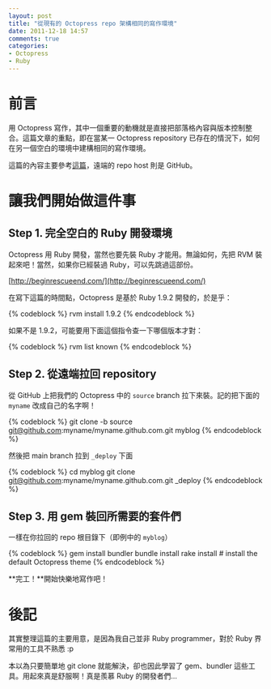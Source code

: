 ```yaml
---
layout: post
title: "從現有的 Octopress repo 架構相同的寫作環境"
date: 2011-12-18 14:57
comments: true
categories:
- Octopress
- Ruby
---
```

# 前言 #

用 Octopress 寫作，其中一個重要的動機就是直接把部落格內容與版本控制整合。這篇文章的重點，即在當某一 Octopress repository 已存在的情況下，如何在另一個空白的環境中建構相同的寫作環境。

這篇的內容主要參考[這篇](http://huanggang.me/archives/667)，遠端的 repo host 則是 GitHub。

# 讓我們開始做這件事 #

## Step 1. 完全空白的 Ruby 開發環境 ##

Octopress 用 Ruby 開發，當然也要先裝 Ruby 才能用。無論如何，先把 RVM 裝起來吧！當然，如果你已經裝過 Ruby，可以先跳過這部份。

[http://beginrescueend.com/](http://beginrescueend.com/)

在寫下這篇的時間點，Octopress 是基於 Ruby 1.9.2 開發的，於是乎：

{% codeblock %}
rvm install 1.9.2
{% endcodeblock %}

如果不是 1.9.2，可能要用下面這個指令查一下哪個版本才對：

{% codeblock %}
rvm list known
{% endcodeblock %}

## Step 2. 從遠端拉回 repository ##

從 GitHub 上把我們的 Octopress 中的 ``source`` branch 拉下來裝。記的把下面的 ``myname`` 改成自己的名字啊！

{% codeblock %}
git clone -b source git@github.com:myname/myname.github.com.git myblog
{% endcodeblock %}

然後把 main branch 拉到 ``_deploy`` 下面

{% codeblock %}
cd myblog
git clone git@github.com:myname/myname.github.com.git _deploy
{% endcodeblock %}

## Step 3. 用 gem 裝回所需要的套件們 ##

一樣在你拉回的 repo 根目錄下（即例中的 ``myblog``）

{% codeblock %}
gem install bundler
bundle install
rake install          # install the default Octopress theme
{% endcodeblock %}

**完工！**開始快樂地寫作吧！

# 後記 #

其實整理這篇的主要用意，是因為我自己並非 Ruby programmer，對於 Ruby 界常用的工具不熟悉 :p

本以為只要簡單地 git clone 就能解決，卻也因此學習了 gem、bundler 這些工具。用起來真是舒服啊！真是羨慕 Ruby 的開發者們…

